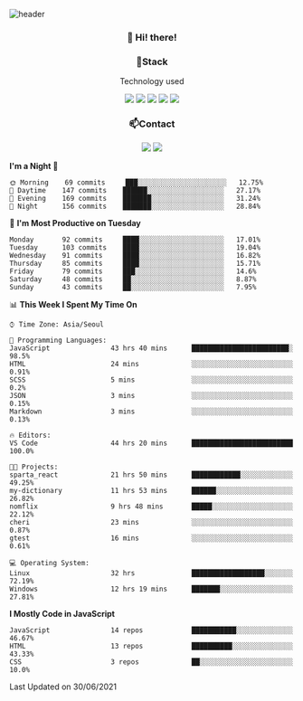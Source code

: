 ![header](https://capsule-render.vercel.app/api?type=waving&color=gradient&height=200&text=Che-ri&fontAlign=70&fontAlignY=40&animation=twinkling)

<h3 align="center">👋 Hi! there!</h3>

<h3 align="center">📌Stack</h3>
<p align="center">Technology used</p>
<div align="center"><img src="https://img.shields.io/badge/HTML5-E34F26?style=flat-square&logo=HTML5&logoColor=white"></img> <img src="https://img.shields.io/badge/CSS3-0A84FF?style=flat-square&logo=CSS3&logoColor=white"></img> <img src="https://img.shields.io/badge/JavaScript-FFCD11?style=flat-square&logo=JavaScript&logoColor=white"></img> <img src="https://img.shields.io/badge/React-00BCF6?style=flat-square&logo=React&logoColor=white"></img> <img src="https://img.shields.io/badge/jQuery-3655FF?style=flat-square&logo=jQuery&logoColor=white"></img></div>

<h3 align="center">📫Contact</h3>
<div align="center"><a href="https://cheri.tistory.com/"><img src="https://img.shields.io/badge/Cheri-AD29B6?style=flat-square&logo=Tidal&logoColor=white"/></a> <a href="rnjs1135@gmail.com"><img src="https://img.shields.io/badge/Gmail-EA4335?style=flat-square&logo=Gmail&logoColor=white"/></a></div>

<!--START_SECTION:waka-->
**I'm a Night 🦉** 

```text
🌞 Morning    69 commits     ███░░░░░░░░░░░░░░░░░░░░░░   12.75% 
🌆 Daytime    147 commits    ██████░░░░░░░░░░░░░░░░░░░   27.17% 
🌃 Evening    169 commits    ███████░░░░░░░░░░░░░░░░░░   31.24% 
🌙 Night      156 commits    ███████░░░░░░░░░░░░░░░░░░   28.84%

```
📅 **I'm Most Productive on Tuesday** 

```text
Monday       92 commits     ████░░░░░░░░░░░░░░░░░░░░░   17.01% 
Tuesday      103 commits    ████░░░░░░░░░░░░░░░░░░░░░   19.04% 
Wednesday    91 commits     ████░░░░░░░░░░░░░░░░░░░░░   16.82% 
Thursday     85 commits     ████░░░░░░░░░░░░░░░░░░░░░   15.71% 
Friday       79 commits     ███░░░░░░░░░░░░░░░░░░░░░░   14.6% 
Saturday     48 commits     ██░░░░░░░░░░░░░░░░░░░░░░░   8.87% 
Sunday       43 commits     ██░░░░░░░░░░░░░░░░░░░░░░░   7.95%

```


📊 **This Week I Spent My Time On** 

```text
⌚︎ Time Zone: Asia/Seoul

💬 Programming Languages: 
JavaScript               43 hrs 40 mins      ████████████████████████░   98.5% 
HTML                     24 mins             ░░░░░░░░░░░░░░░░░░░░░░░░░   0.91% 
SCSS                     5 mins              ░░░░░░░░░░░░░░░░░░░░░░░░░   0.2% 
JSON                     3 mins              ░░░░░░░░░░░░░░░░░░░░░░░░░   0.15% 
Markdown                 3 mins              ░░░░░░░░░░░░░░░░░░░░░░░░░   0.13%

🔥 Editors: 
VS Code                  44 hrs 20 mins      █████████████████████████   100.0%

🐱‍💻 Projects: 
sparta_react             21 hrs 50 mins      ████████████░░░░░░░░░░░░░   49.25% 
my-dictionary            11 hrs 53 mins      ██████░░░░░░░░░░░░░░░░░░░   26.82% 
nomflix                  9 hrs 48 mins       █████░░░░░░░░░░░░░░░░░░░░   22.12% 
cheri                    23 mins             ░░░░░░░░░░░░░░░░░░░░░░░░░   0.87% 
gtest                    16 mins             ░░░░░░░░░░░░░░░░░░░░░░░░░   0.61%

💻 Operating System: 
Linux                    32 hrs              ██████████████████░░░░░░░   72.19% 
Windows                  12 hrs 19 mins      ███████░░░░░░░░░░░░░░░░░░   27.81%

```

**I Mostly Code in JavaScript** 

```text
JavaScript               14 repos            ███████████░░░░░░░░░░░░░░   46.67% 
HTML                     13 repos            ██████████░░░░░░░░░░░░░░░   43.33% 
CSS                      3 repos             ██░░░░░░░░░░░░░░░░░░░░░░░   10.0%

```



 Last Updated on 30/06/2021
<!--END_SECTION:waka-->
